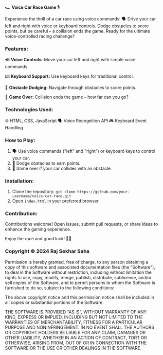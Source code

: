 🏎️ **Voice Car Race Game** 🎙️

Experience the thrill of a car race using voice commands! 🗣️ Drive your car left and right with voice or keyboard controls. Dodge obstacles to score points, but be careful – a collision ends the game. Ready for the ultimate voice-controlled racing challenge?

### Features:

🔊 **Voice Controls:** Move your car left and right with simple voice commands.

⌨️ **Keyboard Support:** Use keyboard keys for traditional control.

🚥 **Obstacle Dodging:** Navigate through obstacles to score points.

🏁 **Game Over:** Collision ends the game – how far can you go?

### Technologies Used:

🌐 HTML, CSS, JavaScript
🗣️ Voice Recognition API
🎮 Keyboard Event Handling

### How to Play:

1. 🗣️ Use voice commands ("left" and "right") or keyboard keys to control your car.
2. 🚥 Dodge obstacles to earn points.
3. 🏁 Game over if your car collides with an obstacle.

### Installation:

1. Clone the repository: `git clone https://github.com/your-username/voice-car-race.git`
2. Open `index.html` in your preferred browser.

### Contribution:

Contributions welcome! Open issues, submit pull requests, or share ideas to enhance the gaming experience.

Enjoy the race and good luck! 🏁🔥

### Copyright © 2024 Raj Sekhar Saha

Permission is hereby granted, free of charge, to any person obtaining a copy of this software and associated documentation files (the "Software"), to deal in the Software without restriction, including without limitation the rights to use, copy, modify, merge, publish, distribute, sublicense, and/or sell copies of the Software, and to permit persons to whom the Software is furnished to do so, subject to the following conditions:

The above copyright notice and this permission notice shall be included in all copies or substantial portions of the Software.

THE SOFTWARE IS PROVIDED "AS IS", WITHOUT WARRANTY OF ANY KIND, EXPRESS OR IMPLIED, INCLUDING BUT NOT LIMITED TO THE WARRANTIES OF MERCHANTABILITY, FITNESS FOR A PARTICULAR PURPOSE AND NONINFRINGEMENT. IN NO EVENT SHALL THE AUTHORS OR COPYRIGHT HOLDERS BE LIABLE FOR ANY CLAIM, DAMAGES OR OTHER LIABILITY, WHETHER IN AN ACTION OF CONTRACT, TORT OR OTHERWISE, ARISING FROM, OUT OF OR IN CONNECTION WITH THE SOFTWARE OR THE USE OR OTHER DEALINGS IN THE SOFTWARE.
